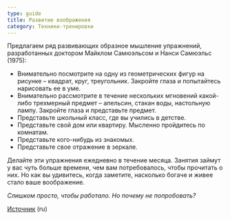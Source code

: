 ```yaml
---
type: guide
title: Развитие воображения
category: Техники-тренировки
---
```



Предлагаем ряд развивающих образное мышление упражнений, разработанных доктором Майклом Самюэльсом и Нанси Самюэльс (1975):

  - Внимательно посмотрите на одну из геометрических фигур на рисунке – квадрат, круг, треугольник. Закройте глаза и попытайтесь нарисовать ее в уме.
  - Внимательно рассмотрите в течение нескольких мгновений какой-либо трехмерный предмет – апельсин, стакан воды, настольную лампу. Закройте глаза и представьте предмет.
  - Представьте школьный класс, где вы учились в детстве.
  - Представьте свой дом или квартиру. Мысленно пройдитесь по комнатам.
  - Представьте кого-нибудь из знакомых.
  - Представьте свое отражение в зеркале.

Делайте эти упражнения ежедневно в течение месяца. Занятия займут у вас чуть больше времени, чем вам потребовалось, чтобы прочитать о них. Но как вы удивитесь, когда заметите, насколько богаче и живее стало ваше воображение.

_Слишком просто, чтобы работало. Но почему не попробовать?_


[Источник](http://www.e-reading.co.uk/bookreader.php/1783/Alman,_Lambru_-_Samogipnoz.html) (ru)
